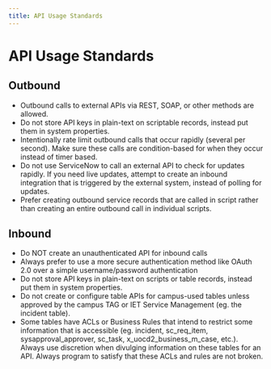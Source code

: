 ```yaml
---
title: API Usage Standards
---
```


# API Usage Standards

## Outbound

* Outbound calls to external APIs via REST, SOAP, or other methods are allowed.
* Do not store API keys in plain-text on scriptable records, instead put them in system properties.
* Intentionally rate limit outbound calls that occur rapidly (several per second). Make sure these calls are condition-based for when they occur instead of timer based.
* Do not use ServiceNow to call an external API to check for updates rapidly. If you need live updates, attempt to create an inbound integration that is triggered by the external system, instead of polling for updates.
* Prefer creating outbound service records that are called in script rather than creating an entire outbound call in individual scripts.

## Inbound

* Do NOT create an unauthenticated API for inbound calls
* Always prefer to use a more secure authentication method like OAuth 2.0 over a simple username/password authentication
* Do not store API keys in plain-text on scripts or table records, instead put them in system properties.
* Do not create or configure table APIs for campus-used tables unless approved by the campus TAG or IET Service Management (eg. the incident table).
* Some tables have ACLs or Business Rules that intend to restrict some information that is accessible (eg. incident, sc_req_item, sysapproval_approver, sc_task, x_uocd2_business_m_case, etc.). Always use discretion when divulging information on these tables for an API. Always program to satisfy that these ACLs and rules are not broken.
